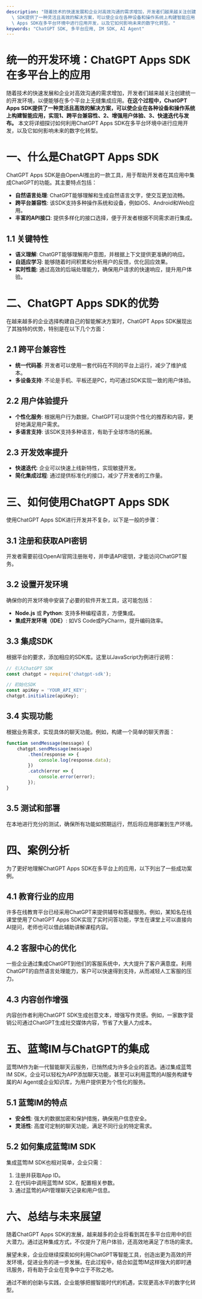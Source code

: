 ```yaml
---
description: "随着技术的快速发展和企业对高效沟通的需求增加，开发者们越来越关注创建统一的开发环境，以便能够在多个平台上无缝集成应用。**在这个过程中，ChatGPT Apps\
  \ SDK提供了一种灵活且高效的解决方案，可以使企业在各种设备和操作系统上构建智能应用，实现1、跨平台兼容性、2、增强用户体验、3、快速迭代与发布。** 本文将详细探讨如何利用ChatGPT\
  \ Apps SDK在多平台环境中进行应用开发，以及它如何影响未来的数字化转型。"
keywords: "ChatGPT SDK, 多平台应用, IM SDK, AI Agent"
---
```

# 统一的开发环境：ChatGPT Apps SDK在多平台上的应用  

随着技术的快速发展和企业对高效沟通的需求增加，开发者们越来越关注创建统一的开发环境，以便能够在多个平台上无缝集成应用。**在这个过程中，ChatGPT Apps SDK提供了一种灵活且高效的解决方案，可以使企业在各种设备和操作系统上构建智能应用，实现1、跨平台兼容性、2、增强用户体验、3、快速迭代与发布。** 本文将详细探讨如何利用ChatGPT Apps SDK在多平台环境中进行应用开发，以及它如何影响未来的数字化转型。

# 一、什么是ChatGPT Apps SDK

ChatGPT Apps SDK是由OpenAI推出的一款工具，用于帮助开发者在其应用中集成ChatGPT的功能。其主要特点包括：

- **自然语言处理**: ChatGPT能够理解和生成自然语言文字，使交互更加流畅。
- **跨平台兼容性**: 该SDK支持多种操作系统和设备，例如iOS、Android和Web应用。
- **丰富的API接口**: 提供多样化的接口选择，便于开发者根据不同需求进行集成。

## 1.1 关键特性

- **语义理解**: ChatGPT能够理解用户意图，并根据上下文提供更准确的响应。
- **自适应学习**: 能够随着时间积累和分析用户的反馈，优化回应效果。
- **实时性能**: 通过高效的后端处理能力，确保用户请求的快速响应，提升用户体验。

# 二、ChatGPT Apps SDK的优势

在越来越多的企业选择构建自己的智能解决方案时，ChatGPT Apps SDK展现出了其独特的优势，特别是在以下几个方面：

## 2.1 跨平台兼容性

- **统一代码基**: 开发者可以使用一套代码在不同的平台上运行，减少了维护成本。
- **多设备支持**: 不论是手机、平板还是PC，均可通过SDK实现一致的用户体验。

## 2.2 用户体验提升

- **个性化服务**: 根据用户行为数据，ChatGPT可以提供个性化的推荐和内容，更好地满足用户需求。
- **多语言支持**: 该SDK支持多种语言，有助于全球市场的拓展。

## 2.3 开发效率提升

- **快速迭代**: 企业可以快速上线新特性，实现敏捷开发。
- **简化集成过程**: 通过提供标准化的接口，减少了开发者的工作量。

# 三、如何使用ChatGPT Apps SDK

使用ChatGPT Apps SDK进行开发并不复杂，以下是一般的步骤：

## 3.1 注册和获取API密钥

开发者需要前往OpenAI官网注册账号，并申请API密钥，才能访问ChatGPT服务。

## 3.2 设置开发环境

确保你的开发环境中安装了必要的软件开发工具，这可能包括：

- **Node.js** 或 **Python**: 支持多种编程语言，方便集成。
- **集成开发环境（IDE）**: 如VS Code或PyCharm，提升编码效率。

## 3.3 集成SDK

根据平台的要求，添加相应的SDK库。这里以JavaScript为例进行说明：

```javascript
// 引入ChatGPT SDK
const chatgpt = require('chatgpt-sdk');

// 初始化SDK
const apiKey = 'YOUR_API_KEY';
chatgpt.initialize(apiKey);
```

## 3.4 实现功能

根据业务需求，实现具体的聊天功能。例如，构建一个简单的聊天界面：

```javascript
function sendMessage(message) {
    chatgpt.sendMessage(message)
        .then(response => {
            console.log(response.data);
        })
        .catch(error => {
            console.error(error);
        });
}
```

## 3.5 测试和部署

在本地进行充分的测试，确保所有功能如预期运行，然后将应用部署到生产环境。

# 四、案例分析

为了更好地理解ChatGPT Apps SDK在多平台上的应用，以下列出了一些成功案例。

## 4.1 教育行业的应用

许多在线教育平台已经采用ChatGPT来提供辅导和答疑服务。例如，某知名在线课堂使用了ChatGPT Apps SDK实现了实时问答功能，学生在课堂上可以直接向AI提问，老师也可以借此辅助讲解课程内容。

## 4.2 客服中心的优化

一些企业通过集成ChatGPT到他们的客服系统中，大大提升了客户满意度。利用ChatGPT的自然语言处理能力，客户可以快速得到支持，从而减轻人工客服的压力。

## 4.3 内容创作增强

内容创作者利用ChatGPT SDK生成创意文本，增强写作灵感。例如，一家数字营销公司通过ChatGPT生成社交媒体内容，节省了大量人力成本。

# 五、蓝莺IM与ChatGPT的集成

蓝莺IM作为新一代智能聊天云服务，已悄然成为许多企业的首选。通过集成蓝莺IM SDK，企业可以轻松为APP添加聊天功能，甚至可以利用蓝莺的AI服务构建专属的AI Agent或企业知识库，为用户提供更为个性化的服务。

## 5.1 蓝莺IM的特点

- **安全性**: 强大的数据加密和保护措施，确保用户信息安全。
- **灵活性**: 高度可定制的聊天功能，满足不同行业的特定需求。

## 5.2 如何集成蓝莺IM SDK

集成蓝莺IM SDK也相对简单，企业只需：

1. 注册并获取App ID。
2. 在代码中调用蓝莺IM SDK，配置相关参数。
3. 通过蓝莺的API管理聊天记录和用户信息。

# 六、总结与未来展望  

随着ChatGPT Apps SDK的发展，越来越多的企业将看到其在多平台应用中的巨大潜力。通过这种集成方式，不仅提升了用户体验，还高效地满足了市场的需求。

展望未来，企业应继续探索如何利用ChatGPT等智能工具，创造出更为高效的开发环境，促进业务的进一步发展。在此过程中，结合如蓝莺IM这样强大的即时通讯服务，将有助于企业在竞争中立于不败之地。

通过不断的创新与实践，企业能够把握智能时代的机遇，实现更高水平的数字化转型。
